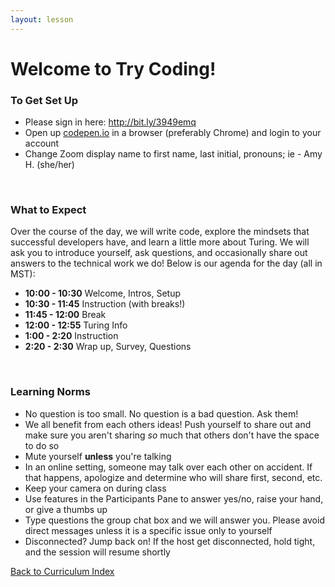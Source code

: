 ```yaml
---
layout: lesson
---
```


# Welcome to Try Coding!

### To Get Set Up

- Please sign in here: <a target="blank" href="http://bit.ly/3949emq"> http://bit.ly/3949emq</a>
- Open up <a target="blank" href="http://codepen.io/">codepen.io</a> in a browser (preferably Chrome) and login to your account
- Change Zoom display name to first name, last initial, pronouns; ie - Amy H. (she/her)

<br>

### What to Expect

Over the course of the day, we will write code, explore the mindsets that successful developers have, and learn a little more about Turing.  We will ask you to introduce yourself, ask questions, and occasionally share out answers to the technical work we do! Below is our agenda for the day (all in MST):

- **10:00 - 10:30** Welcome, Intros, Setup
- **10:30 - 11:45** Instruction (with breaks!)
- **11:45 - 12:00** Break
- **12:00 - 12:55** Turing Info
- **1:00 - 2:20**  Instruction
- **2:20 - 2:30**  Wrap up, Survey, Questions

<br>

### Learning Norms

- No question is too small. No question is a bad question. Ask them!
- We all benefit from each others ideas! Push yourself to share out and make sure you aren't sharing _so_ much that others don't have the space to do so
- Mute yourself **unless** you're talking
- In an online setting, someone may talk over each other on accident. If that happens, apologize and determine who will share first, second, etc.
- Keep your camera on during class
- Use features in the Participants Pane to answer yes/no, raise your hand, or give a thumbs up
- Type questions the group chat box and we will answer you. Please avoid direct messages unless it is a specific issue only to yourself
- Disconnected? Jump back on! If the host get disconnected, hold tight, and the session will resume shortly

<a href="../">Back to Curriculum Index</a>
